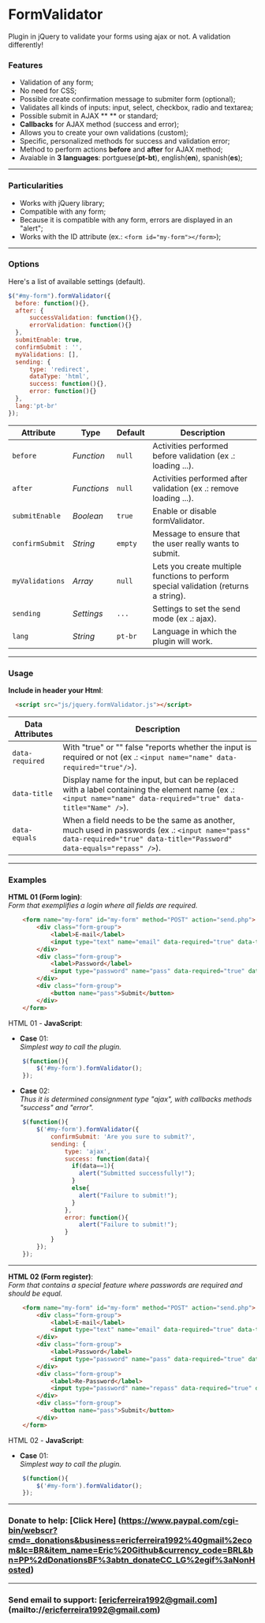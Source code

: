 # FormValidator
Plugin in jQuery to validate your forms using ajax or not. A validation differently!

### Features
* Validation of any form;
* No need for CSS;
* Possible create confirmation message to submiter form (optional);
* Validates all kinds of inputs: input, select, checkbox, radio and textarea;
* Possible submit in AJAX ** ** or standard;
* **Callbacks** for AJAX method (success and error);
* Allows you to create your own validations (custom);
* Specific, personalized methods for success and validation error;
* Method to perform actions **before** and **after** for AJAX method;
* Avaiable in **3 languages**: portguese(**pt-bt**), english(**en**), spanish(**es**);

---

### Particularities
* Works with jQuery library;
* Compatible with any form;
* Because it is compatible with any form, errors are displayed in an "alert";
* Works with the ID attribute (ex.: ``` <form id="my-form"></form> ```);

---

### Options
Here's a list of available settings (default).
```javascript
$("#my-form").formValidator({
  before: function(){},
  after: {
      successValidation: function(){},
      errorValidation: function(){}
  },
  submitEnable: true,
  confirmSubmit : '',
  myValidations: [],
  sending: {
      type: 'redirect',
      dataType: 'html',
      success: function(){},
      error: function(){}
  },
  lang:'pt-br'
});
```
Attribute			  | Type				| Default		| Description
---						  | ---					| ---				| ---
`before`		    | *Function*	| `null`		| Activities performed before validation (ex .: loading ...).
`after  `		    | *Functions*	| `null`		| Activities performed after validation (ex .: remove loading ...).
`submitEnable`  | *Boolean*		| `true`		| Enable or disable formValidator.
`confirmSubmit`	| *String*		| `empty`		| Message to ensure that the user really wants to submit.
`myValidations`	| *Array* 		| `null`		| Lets you create multiple functions to perform special validation (returns a string).
`sending`	      | *Settings* 	| `...`		  | Settings to set the send mode (ex .: ajax).
`lang`	        | *String* 		| `pt-br`		| Language in which the plugin will work.

---

### Usage
**Include in header your Html**:
```html
  <script src="js/jquery.formValidator.js"></script>
```
Data Attributes	      | Description
---						        | ---
`data-required`		    | With "true" or "" false "reports whether the input is required or not (ex .: ``` <input name="name" data-required="true"/> ```).
`data-title`		      | Display name for the input, but can be replaced with a label containing the element name (ex .: ``` <input name="name" data-required="true" data-title="Name" /> ```).
`data-equals`		      | When a field needs to be the same as another, much used in passwords (ex .: ``` <input name="pass" data-required="true" data-title="Password" data-equals="repass" /> ```).

---

### Examples

**HTML 01 (Form login)**:  
*Form that exemplifies a login where all fields are required.*
```html
    <form name="my-form" id="my-form" method="POST" action="send.php">
        <div class="form-group">
            <label>E-mail</label>
            <input type="text" name="email" data-required="true" data-title="E-mail" />
        </div>
        <div class="form-group">
            <label>Password</label>
            <input type="password" name="pass" data-required="true" data-title="Password" />
        </div>
        <div class="form-group">
            <button name="pass">Submit</button>
        </div>
    </form>
```
 HTML 01 - **JavaScript**:
 - **Case** 01:  
  *Simplest way to call the plugin.*
```javascript
    $(function(){
        $('#my-form').formValidator();
    });
```
 - **Case** 02:  
  *Thus it is determined consignment type "ajax", with callbacks methods "success" and "error".*
```javascript
    $(function(){
        $('#my-form').formValidator({
            confirmSubmit: 'Are you sure to submit?',
            sending: {
                type: 'ajax',
                success: function(data){
                  if(data==1){
                    alert("Submitted successfully!");
                  }
                  else{
                    alert("Failure to submit!");
                  }
                },
                error: function(){
                    alert("Failure to submit!");
                }
            }
        });
    });
```
---

**HTML 02 (Form register)**:  
*Form that contains a special feature where passwords are required and should be equal.*
```html
    <form name="my-form" id="my-form" method="POST" action="send.php">
        <div class="form-group">
            <label>E-mail</label>
            <input type="text" name="email" data-required="true" data-title="E-mail" />
        </div>
        <div class="form-group">
            <label>Password</label>
            <input type="password" name="pass" data-required="true" data-equals="repass" data-title="Password" />
        </div>
        <div class="form-group">
            <label>Re-Password</label>
            <input type="password" name="repass" data-required="true" data-title="Re-Password"  />
        </div>
        <div class="form-group">
            <button name="pass">Submit</button>
        </div>
    </form>
```
 HTML 02 - **JavaScript**:
 - **Case** 01:  
  *Simplest way to call the plugin.*
```javascript
    $(function(){
        $('#my-form').formValidator();
    });
```
---
### Donate to help: [Click Here] (https://www.paypal.com/cgi-bin/webscr?cmd=_donations&business=ericferreira1992%40gmail%2ecom&lc=BR&item_name=Eric%20Github&currency_code=BRL&bn=PP%2dDonationsBF%3abtn_donateCC_LG%2egif%3aNonHosted)
---
### Send email to support: [ericferreira1992@gmail.com] (mailto://ericferreira1992@gmail.com)
